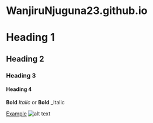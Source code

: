 # WanjiruNjuguna23.github.io
# Heading 1
## Heading 2
### Heading 3
#### Heading 4

**Bold** *Italic*
or
__Bold__ _Italic

[Example](https://example.com)
![alt text](image.jpg)
